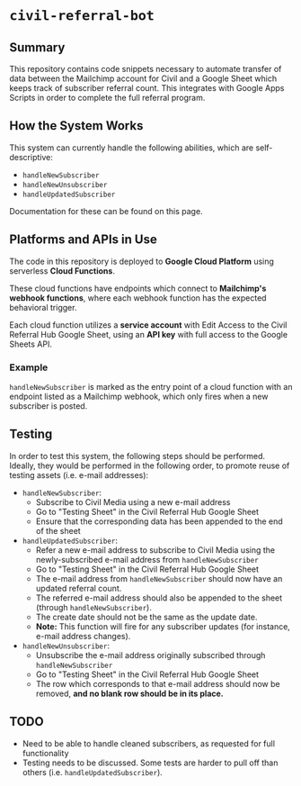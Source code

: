 # `civil-referral-bot`

## Summary

This repository contains code snippets necessary to automate transfer of data between the Mailchimp account for Civil and a Google Sheet which keeps track of subscriber referral count. This integrates with Google Apps Scripts in order to complete the full referral program.

## How the System Works

This system can currently handle the following abilities, which are self-descriptive:

* `handleNewSubscriber`
* `handleNewUnsubscriber`
* `handleUpdatedSubscriber`

Documentation for these can be found on this page.

## Platforms and APIs in Use

The code in this repository is deployed to **Google Cloud Platform** using serverless **Cloud Functions**.

These cloud functions have endpoints which connect to **Mailchimp's webhook functions**, where each webhook function has the expected behavioral trigger.

Each cloud function utilizes a **service account** with Edit Access to the Civil Referral Hub Google Sheet, using an **API key** with full access to the Google Sheets API.

### Example

`handleNewSubscriber` is marked as the entry point of a cloud function with an endpoint listed as a Mailchimp webhook, which only fires when a new subscriber is posted.

## Testing

In order to test this system, the following steps should be performed. Ideally, they would be performed in the following order, to promote reuse of testing assets (i.e. e-mail addresses):

* `handleNewSubscriber`:
    * Subscribe to Civil Media using a new e-mail address
    * Go to "Testing Sheet" in the Civil Referral Hub Google Sheet
    * Ensure that the corresponding data has been appended to the end of the sheet
* `handleUpdatedSubscriber`:
    * Refer a new e-mail address to subscribe to Civil Media using the newly-subscribed e-mail address from `handleNewSubscriber`
    * Go to "Testing Sheet" in the Civil Referral Hub Google Sheet
    * The e-mail address from `handleNewSubscriber` should now have an updated referral count.
    * The referred e-mail address should also be appended to the sheet (through `handleNewSubscriber`).
    * The create date should not be the same as the update date.
    * **Note:** This function will fire for any subscriber updates (for instance, e-mail address changes).
* `handleNewUnsubscriber`:
    * Unsubscribe the e-mail address originally subscribed through `handleNewSubscriber`
    * Go to "Testing Sheet" in the Civil Referral Hub Google Sheet
    * The row which corresponds to that e-mail address should now be removed, **and no blank row should be in its place.**

## TODO

* Need to be able to handle cleaned subscribers, as requested for full functionality
* Testing needs to be discussed. Some tests are harder to pull off than others (i.e. `handleUpdatedSubscriber`).